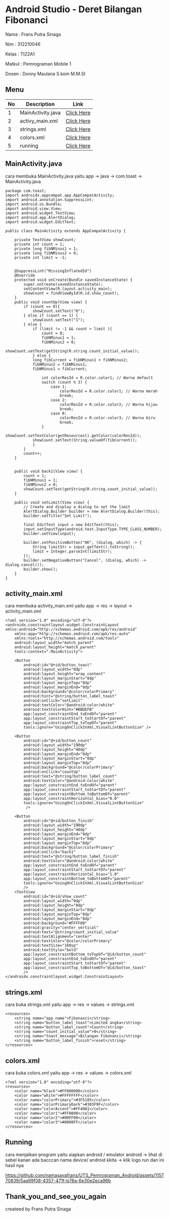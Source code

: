 # Android Studio - Deret Bilangan Fibonanci 

Nama   : Frans Putra Sinaga

Nim    : 312210046

Kelas  : TI22A1 

Matkul : Pemrograman Mobile 1

Dosen  : Donny Maulana S.kom M.M.SI

## Menu <br>
| No | Description | Link |
|-----|------|-----|
|1|MainActivity.java|[Click Here](#mainactivityjava)|
|2|activy_main.xml|[Click Here](#activity_mainxml)|
|3|strings.xml|[Click Here](#stringsxml)|
|4|colors.xml|[Click Here](#colorsxml)|
|5|running|[Click Here](#running)|

## MainActivity.java 
cara membuka MainActivity.java  yaitu app -> java -> com.toast -> MainActivity.java
```
package com.toast;
import androidx.appcompat.app.AppCompatActivity;
import android.annotation.SuppressLint;
import android.os.Bundle;
import android.view.View;
import android.widget.TextView;
import android.app.AlertDialog;
import android.widget.EditText;

public class MainActivity extends AppCompatActivity {

    private TextView showCount;
    private int count = 1;
    private long fibNMinus1 = 1;
    private long fibNMinus2 = 0;
    private int limit = -1;


    @SuppressLint("MissingInflatedId")
    @Override
    protected void onCreate(Bundle savedInstanceState) {
        super.onCreate(savedInstanceState);
        setContentView(R.layout.activity_main);
        showCount = findViewById(R.id.show_count);
    }
    public void countUp(View view) {
        if (count == 0){
            showCount.setText("0");
        } else if (count == 1) {
            showCount.setText("1");
        } else {
            if (limit != -1 && count > limit ){
                count = 0;
                fibNMinus1 = 1;
                fibNMinus2 = 0;
                showCount.setText(getString(R.string.count_initial_value));
            } else {
            long fibCurrent = fibNMinus1 + fibNMinus2;
            fibNMinus2 = fibNMinus1;
            fibNMinus1 = fibCurrent;

                int colorResId = R.color.color1; // Warna default
                switch (count % 3) {
                    case 1:
                        colorResId = R.color.color1; // Warna merah
                        break;
                    case 2:
                        colorResId = R.color.color2; // Warna hijau
                        break;
                    case 0:
                        colorResId = R.color.color3; // Warna biru
                        break;
                }
                showCount.setTextColor(getResources().getColor(colorResId));
            showCount.setText(String.valueOf(fibCurrent));
            }
        }
        count++;
    }


    public void back1(View view) {
        count = 1;
        fibNMinus1 = 1;
        fibNMinus2 = 0;
        showCount.setText(getString(R.string.count_initial_value));
    }

    public void setLimit(View view) {
        // Create and display a dialog to set the limit
        AlertDialog.Builder builder = new AlertDialog.Builder(this);
        builder.setTitle("Set Limit");

        final EditText input = new EditText(this);
        input.setInputType(android.text.InputType.TYPE_CLASS_NUMBER);
        builder.setView(input);

        builder.setPositiveButton("OK", (dialog, which) -> {
            String limitStr = input.getText().toString();
            limit = Integer.parseInt(limitStr);
        });
        builder.setNegativeButton("Cancel", (dialog, which) -> dialog.cancel());
        builder.show();
    }
}
```

## activity_main.xml
cara membuka activity_main.xml yaitu app -> res -> layout -> activity_main.xml
```
<?xml version="1.0" encoding="utf-8"?>
<androidx.constraintlayout.widget.ConstraintLayout xmlns:android="http://schemas.android.com/apk/res/android"
    xmlns:app="http://schemas.android.com/apk/res-auto"
    xmlns:tools="http://schemas.android.com/tools"
    android:layout_width="match_parent"
    android:layout_height="match_parent"
    tools:context=".MainActivity">

    <Button
        android:id="@+id/button_toast"
        android:layout_width="0dp"
        android:layout_height="wrap_content"
        android:layout_marginStart="8dp"
        android:layout_marginTop="8dp"
        android:layout_marginEnd="8dp"
        android:background="@color/colorPrimary"
        android:hint="@string/button_label_toast"
        android:onClick="setLimit"
        android:textColor="@android:color/white"
        android:textColorHint="#BBDEFB"
        app:layout_constraintEnd_toEndOf="parent"
        app:layout_constraintStart_toStartOf="parent"
        app:layout_constraintTop_toTopOf="parent"
        tools:ignore="UsingOnClickInXml,VisualLintButtonSize" />

    <Button
        android:id="@+id/button_count"
        android:layout_width="190dp"
        android:layout_height="48dp"
        android:layout_marginEnd="8dp"
        android:layout_marginStart="8dp"
        android:layout_marginTop="8dp"
        android:background="@color/colorPrimary"
        android:onClick="countUp"
        android:text="@string/button_label_count"
        android:textColor="@android:color/white"
        app:layout_constraintEnd_toEndOf="parent"
        app:layout_constraintStart_toStartOf="parent"
        app:layout_constraintBottom_toBottomOf="parent"
        app:layout_constraintHorizontal_bias="0.0"
        tools:ignore="UsingOnClickInXml,VisualLintButtonSize"
         />

    <Button
        android:id="@+id/button_finish"
        android:layout_width="190dp"
        android:layout_height="48dp"
        android:layout_marginEnd="8dp"
        android:layout_marginStart="8dp"
        android:layout_marginTop="8dp"
        android:background="@color/colorPrimary"
        android:onClick="back1"
        android:text="@string/button_label_finish"
        android:textColor="@android:color/white"
        app:layout_constraintEnd_toEndOf="parent"
        app:layout_constraintStart_toStartOf="parent"
        app:layout_constraintHorizontal_bias="1.0"
        app:layout_constraintBottom_toBottomOf="parent"
        tools:ignore="UsingOnClickInXml,VisualLintButtonSize"
        />
    <TextView
        android:id="@+id/show_count"
        android:layout_width="0dp"
        android:layout_height="0dp"
        android:layout_marginStart="8dp"
        android:layout_marginTop="8dp"
        android:layout_marginEnd="8dp"
        android:background="#FFFF00"
        android:gravity="center_vertical"
        android:text="@string/count_initial_value"
        android:textAlignment="center"
        android:textColor="@color/colorPrimary"
        android:textSize="160sp"
        android:textStyle="bold"
        app:layout_constraintBottom_toTopOf="@id/button_count"
        app:layout_constraintEnd_toEndOf="parent"
        app:layout_constraintStart_toStartOf="parent"
        app:layout_constraintTop_toBottomOf="@id/button_toast"
        />
</androidx.constraintlayout.widget.ConstraintLayout>
```

## strings.xml
cara buka strings.xml yaitu app -> res -> values -> strings.xml
```
<resources>
    <string name="app_name">Fibonanci</string>
    <string name="button_label_toast">Limited angka</string>
    <string name="button_label_count">Count</string>
    <string name="count_initial_value">0</string>
    <string name="toast_message">Bilangan Fibonanci</string>
    <string name="button_label_finish">reset</string>
</resources>
```

## colors.xml
cara buka colors.xml yaitu app -> res -> values -> colors.xml
```
<?xml version="1.0" encoding="utf-8"?>
<resources>
    <color name="black">#FF000000</color>
    <color name="white">#FFFFFFFF</color>
    <color name="colorPrimary">#3F5185</color>
    <color name="colorPrimaryDark">#303F9F</color>
    <color name="colorAccent">#FF4081</color>
    <color name="color1">#FF0000</color>
    <color name="color2">#00FF00</color>
    <color name="color3">#0000FF</color>   
</resources>
```

## Running 
cara menjalkan program yaitu siapkan android / emulator android -> lihat di sebel  kanan ada bacccan nama device/ android kkita -> klik logo run 
dan ini hasil nya 

https://github.com/namasayafrans/UTS_Pemrograman_Android/assets/115770839/5aa99f08-4357-471f-b78a-6e30e2eca96b

## Thank_you_and_see_you_again 
createed by Frans Putra Sinaga

